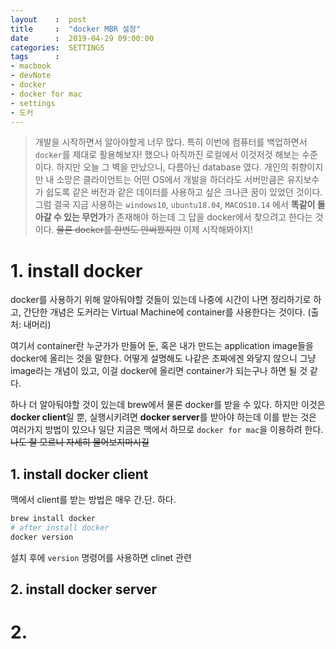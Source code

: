 ```yaml
---
layout    :  post
title     :  "docker MBR 설정"
date      :  2019-04-29 09:00:00  
categories:  SETTINGS
tags      :
- macbook
- devNote
- docker
- docker for mac
- settings
- 도커
---
```


> 개발을 시작하면서 알아야할게 너무 많다. 특히 이번에 컴퓨터를 백업하면서 `docker`를 제대로 활용해보자! 했으나 아직까진 로컬에서 이것저것 해보는 수준이다. 하지만 오늘 그 벽을 만났으니, 다름아닌 database 였다. 개인의 취향이지만 내 소망은  클라이언트는 어떤 OS에서 개발을 하더라도 서버만큼은 유지보수가 쉽도록 같은 버전과 같은 데이터를 사용하고 싶은 크나큰 꿈이 있었던 것이다. 그럼 결국 지금 사용하는 `windows10`, `ubuntu18.04`, `MACOS10.14` 에서 **똑같이 돌아갈 수 있는 무언가**가 존재해야 하는데 그 답을 docker에서 찾으려고 한다는 것이다. ~~물론 docker를 한번도 안써봤지만~~ 이제 시작해봐야지!

# 1. install docker

docker를 사용하기 위해 알아둬야할 것들이 있는데 나중에 시간이 나면 정리하기로 하고, 간단한 개념은 도커라는 Virtual Machine에 container를 사용한다는 것이다. (출처: 내머리)  

여기서 container란 누군가가 만들어 둔, 혹은 내가 만드는 application image들을 docker에 올리는 것을 말한다. 어떻게 설명해도 나같은 초짜에겐 와닿지 않으니 그냥 image라는 개념이 있고, 이걸 docker에 올리면 container가 되는구나 하면 될 것 같다.  

하나 더 알아둬야할 것이 있는데 brew에서 물론 docker를 받을 수 있다. 하지만 이것은 **docker client**일 뿐, 실행시키려면 **docker server**를 받아야 하는데 이를 받는 것은 여러가지 방법이 있으나 일단 지금은 맥에서 하므로 `docker for mac`을 이용하려 한다. ~~나도 잘 모르니 자세히 물어보지마시길~~  

## 1. install docker client

맥에서 client를 받는 방법은 매우 간.단. 하다.

```bash
brew install docker
# after install docker
docker version
```

설치 후에 `version` 명령어를 사용하면 clinet 관련 


## 2. install docker server

# 2. 